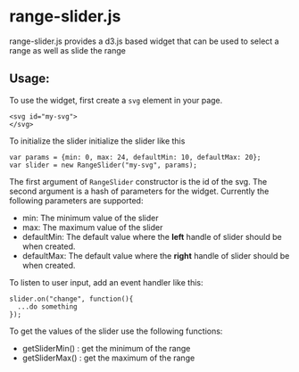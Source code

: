 # range-slider.js
range-slider.js provides a d3.js based widget that can be used to select a range as well as slide the range

## Usage:
To use the widget, first create a `svg` element in your page.

```
<svg id="my-svg">
</svg>
```

To initialize the slider initialize the slider like this

```
var params = {min: 0, max: 24, defaultMin: 10, defaultMax: 20};
var slider = new RangeSlider("my-svg", params);
```

The first argument of `RangeSlider` constructor is the id of the svg. The second argument is a hash of parameters
for the widget. Currently the following parameters are supported:

* min: The minimum value of the slider
* max: The maximum value of the slider
* defaultMin: The default value where the **left** handle of slider should be when created.
* defaultMax: The default value where the **right** handle of slider should be when created.

To listen to user input, add an event handler like this:

```
slider.on("change", function(){
  ...do something
});
```

To get the values of the slider use the following functions:

* getSliderMin() : get the minimum of the range
* getSliderMax() : get the maximum of the range
